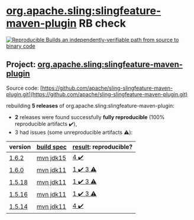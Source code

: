 [org.apache.sling:slingfeature-maven-plugin](https://search.maven.org/artifact/org.apache.sling/slingfeature-maven-plugin/) RB check
=======

[![Reproducible Builds](https://reproducible-builds.org/images/logos/rb.svg) an independently-verifiable path from source to binary code](https://reproducible-builds.org/)

## Project: [org.apache.sling:slingfeature-maven-plugin](https://search.maven.org/artifact/org.apache.sling/slingfeature-maven-plugin/)

Source code: [https://github.com/apache/sling-slingfeature-maven-plugin.git](https://github.com/apache/sling-slingfeature-maven-plugin.git)

rebuilding **5 releases** of org.apache.sling:slingfeature-maven-plugin:
- **2** releases were found successfully **fully reproducible** (100% reproducible artifacts :heavy_check_mark:),
- 3 had issues (some unreproducible artifacts :warning:):

| version | [build spec](BUILDSPEC.md) | [result](https://reproducible-builds.org/docs/jvm/): reproducible? |
| -- | --------- | ------ |
| [1.6.2](https://search.maven.org/artifact/org.apache.sling/slingfeature-maven-plugin/1.6.2/pom) | [mvn jdk15](slingfeature-maven-plugin-1.6.2.buildspec) | [4 :heavy_check_mark: ](slingfeature-maven-plugin-1.6.2.buildcompare) |
| [1.6.0](https://search.maven.org/artifact/org.apache.sling/slingfeature-maven-plugin/1.6.0/pom) | [mvn jdk11](slingfeature-maven-plugin-1.6.0.buildspec) | [1 :heavy_check_mark:  3 :warning:](slingfeature-maven-plugin-1.6.0.buildcompare) |
| [1.5.18](https://search.maven.org/artifact/org.apache.sling/slingfeature-maven-plugin/1.5.18/pom) | [mvn jdk11](slingfeature-maven-plugin-1.5.18.buildspec) | [1 :heavy_check_mark:  3 :warning:](slingfeature-maven-plugin-1.5.18.buildcompare) |
| [1.5.16](https://search.maven.org/artifact/org.apache.sling/slingfeature-maven-plugin/1.5.16/pom) | [mvn jdk11](slingfeature-maven-plugin-1.5.16.buildspec) | [1 :heavy_check_mark:  3 :warning:](slingfeature-maven-plugin-1.5.16.buildcompare) |
| [1.5.14](https://search.maven.org/artifact/org.apache.sling/slingfeature-maven-plugin/1.5.14/pom) | [mvn jdk11](slingfeature-maven-plugin-1.5.14.buildspec) | [4 :heavy_check_mark: ](slingfeature-maven-plugin-1.5.14.buildcompare) |
